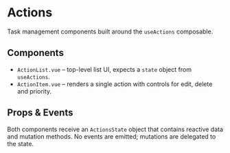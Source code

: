 # Actions

Task management components built around the `useActions` composable.

## Components
- `ActionList.vue` – top-level list UI, expects a `state` object from `useActions`.
- `ActionItem.vue` – renders a single action with controls for edit, delete and priority.

## Props & Events
Both components receive an `ActionsState` object that contains reactive data and
mutation methods. No events are emitted; mutations are delegated to the state.
